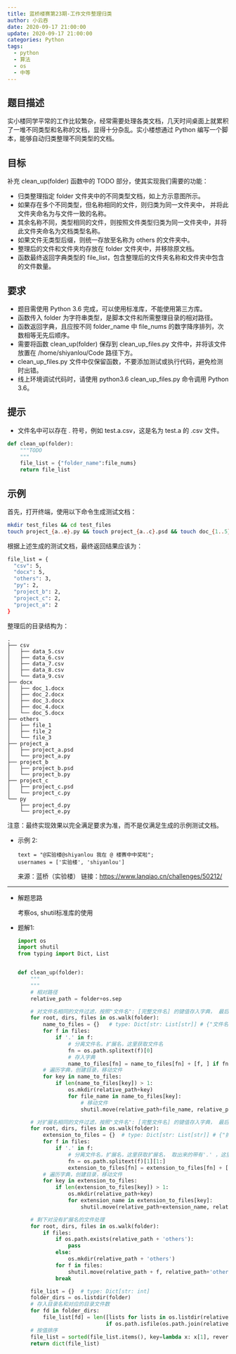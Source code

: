 ```yaml
---
title: 蓝桥楼赛第23期-工作文件整理归类
author: 小云吞
date: 2020-09-17 21:00:00
update: 2020-09-17 21:00:00
categories: Python
tags: 
  - python
  - 算法
  - os
  - 中等
---
```


## 题目描述

实小楼同学平常的工作比较繁杂，经常需要处理各类文档，几天时间桌面上就累积了一堆不同类型和名称的文档，显得十分杂乱。实小楼想通过 Python 编写一个脚本，能够自动归类整理不同类型的文档。

## 目标

补充 clean_up(folder) 函数中的 TODO 部分，使其实现我们需要的功能：

- 归类整理指定 folder 文件夹中的不同类型文档，如上方示意图所示。
- 如果存在多个不同类型，但名称相同的文件，则归类为同一文件夹中， 并将此文件夹命名为与文件一致的名称。
- 其余名称不同，类型相同的文件，则按照文件类型归类为同一文件夹中，并将此文件夹命名为文档类型名称。
- 如果文件无类型后缀，则统一存放至名称为 others 的文件夹中。
- 整理后的文件和文件夹均存放在 folder 文件夹中，并移除原文档。
- 函数最终返回字典类型的 file_list，包含整理后的文件夹名称和文件夹中包含的文件数量。

## 要求

- 题目需使用 Python 3.6 完成，可以使用标准库，不能使用第三方库。
- 函数传入 folder 为字符串类型，是脚本文件和所需整理目录的相对路径。
- 函数返回字典，且应按不同 folder_name 中 file_nums 的数字降序排列，次数相等无先后顺序。
- 需要将函数 clean_up(folder) 保存到 clean_up_files.py 文件中，并将该文件放置在 /home/shiyanlou/Code 路径下方。
- clean_up_files.py 文件中仅保留函数，不要添加测试或执行代码，避免检测时出错。
- 线上环境调试代码时，请使用 python3.6 clean_up_files.py 命令调用 Python 3.6。

## 提示

- 文件名中可以存在 . 符号，例如 test.a.csv，这是名为 test.a 的 .csv 文件。

```python
def clean_up(folder):
    """TODO
    """
    file_list = {"folder_name":file_nums}
    return file_list
```

## 示例

首先，打开终端，使用以下命令生成测试文档：

```bash
mkdir test_files && cd test_files
touch project_{a..e}.py && touch project_{a..c}.psd && touch doc_{1..5}.docx && touch data_{5..9}.csv && touch file_{1..3}
```

根据上述生成的测试文档，最终返回结果应该为：

```bash
file_list = {
  "csv": 5,
  "docx": 5,
  "others": 3,
  "py": 2,
  "project_b": 2,
  "project_c": 2,
  "project_a": 2
}
```

整理后的目录结构为：

```
.
├── csv
│   ├── data_5.csv
│   ├── data_6.csv
│   ├── data_7.csv
│   ├── data_8.csv
│   └── data_9.csv
├── docx
│   ├── doc_1.docx
│   ├── doc_2.docx
│   ├── doc_3.docx
│   ├── doc_4.docx
│   └── doc_5.docx
├── others
│   ├── file_1
│   ├── file_2
│   └── file_3
├── project_a
│   ├── project_a.psd
│   └── project_a.py
├── project_b
│   ├── project_b.psd
│   └── project_b.py
├── project_c
│   ├── project_c.psd
│   └── project_c.py
└── py
    ├── project_d.py
    └── project_e.py
```

注意：最终实现效果以完全满足要求为准，而不是仅满足生成的示例测试文档。


- 示例 2:
    ```
    text = "@实验楼@shiyanlou 我在 @ 楼赛中中奖啦"; 
    usernames = ['实验楼', 'shiyanlou']

    ```

    来源：蓝桥（实验楼）
    链接：https://www.lanqiao.cn/challenges/50212/
    

---

- 解题思路
    
    考察os, shutil标准库的使用

- 题解1:

    ```python
    import os
    import shutil
    from typing import Dict, List


    def clean_up(folder):
        """
        """
        # 相对路径
        relative_path = folder+os.sep

        # 对文件名相同的文件过滤，按照"文件名": [完整文件名] 的键值存入字典， 最后对列表文件数大于1的文件移入新目录。
        for root, dirs, files in os.walk(folder):
            name_to_files = {}   # type: Dict[str: List[str]] # {"文件名1": ["完整文件名", "完整文件名2" ...]， ...}
            for f in files:
                if '.' in f:
                    # 分离文件名，扩展名，这里获取文件名
                    fn = os.path.splitext(f)[0]
                    # 存入字典
                    name_to_files[fn] = name_to_files[fn] + [f, ] if fn in name_to_files else [f, ]
            # 遍历字典，创建目录，移动文件
            for key in name_to_files:
                if len(name_to_files[key]) > 1:
                    os.mkdir(relative_path+key)
                    for file_name in name_to_files[key]:
                        # 移动文件
                        shutil.move(relative_path+file_name, relative_path+key)

        # 对扩展名相同的文件过滤，按照"文件名": [完整文件名] 的键值存入字典， 最后对列表文件数大于1的文件移入新目录。
        for root, dirs, files in os.walk(folder):
            extension_to_files = {}  # type: Dict[str: List[str]] # {"扩展名": ["完整文件名", "完整文件名2" ...]， ...}
            for f in files:
                if '.' in f:
                    # 分离文件名，扩展名，这里获取扩展名， 取出来的带有'.' ，这里用[1:]过滤
                    fn = os.path.splitext(f)[1][1:]
                    extension_to_files[fn] = extension_to_files[fn] + [f, ] if fn in extension_to_files else [f, ]
            # 遍历字典，创建目录，移动文件
            for key in extension_to_files:
                if len(extension_to_files[key]) > 1:
                    os.mkdir(relative_path+key)
                    for extension_name in extension_to_files[key]:
                        shutil.move(relative_path+extension_name, relative_path+key)

        # 剩下对没有扩展名的文件处理
        for root, dirs, files in os.walk(folder):
            if files:
                if os.path.exists(relative_path + 'others'):
                    pass
                else:
                    os.mkdir(relative_path + 'others')
                for f in files:
                    shutil.move(relative_path + f, relative_path+'others')
                break

        file_list = {}  # type: Dict[str: int]
        folder_dirs = os.listdir(folder)
        # 存入目录名和对应的目录文件数
        for fd in folder_dirs:
            file_list[fd] = len([lists for lists in os.listdir(relative_path + fd)
                                if os.path.isfile(os.path.join(relative_path + fd, lists))])
        # 按值排序
        file_list = sorted(file_list.items(), key=lambda x: x[1], reverse=True)
        return dict(file_list)

    
    ```
